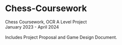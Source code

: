 # Chess-Coursework
Chess Coursework, OCR A Level Project<br/>January 2023 - April 2024<br/><br/>Includes Project Proposal and Game Design Document.
